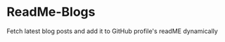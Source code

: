 # ReadMe-Blogs
Fetch latest blog posts and add it to GitHub profile's readME dynamically

<!-- BLOG-LIST-START -->
<!-- BLOG-LIST-END -->